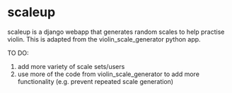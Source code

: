 # scaleup

scaleup is a django webapp that generates random scales to help practise violin. 
This is adapted from the violin_scale_generator python app.

TO DO:

1. add more variety of scale sets/users
2. use more of the code from violin_scale_generator to add more functionality 
(e.g. prevent repeated scale generation)